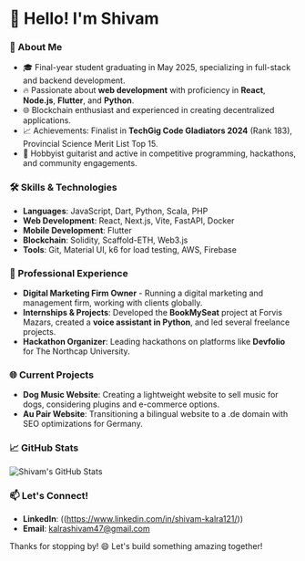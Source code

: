 # 👋 Hello! I'm Shivam

### 🚀 About Me
- 🎓 Final-year student graduating in May 2025, specializing in full-stack and backend development.
- 🔥 Passionate about **web development** with proficiency in **React**, **Node.js**, **Flutter**, and **Python**.
- 🌐 Blockchain enthusiast and experienced in creating decentralized applications.
- 📈 Achievements: Finalist in **TechGig Code Gladiators 2024** (Rank 183), Provincial Science Merit List Top 15.
- 🎸 Hobbyist guitarist and active in competitive programming, hackathons, and community engagements.

### 🛠️ Skills & Technologies
- **Languages**: JavaScript, Dart, Python, Scala, PHP
- **Web Development**: React, Next.js, Vite, FastAPI, Docker
- **Mobile Development**: Flutter
- **Blockchain**: Solidity, Scaffold-ETH, Web3.js
- **Tools**: Git, Material UI, k6 for load testing, AWS, Firebase

### 💼 Professional Experience
- **Digital Marketing Firm Owner** - Running a digital marketing and management firm, working with clients globally.
- **Internships & Projects**: Developed the **BookMySeat** project at Forvis Mazars, created a **voice assistant in Python**, and led several freelance projects.
- **Hackathon Organizer**: Leading hackathons on platforms like **Devfolio** for The Northcap University.

### 🌐 Current Projects
- **Dog Music Website**: Creating a lightweight website to sell music for dogs, considering plugins and e-commerce options.
- **Au Pair Website**: Transitioning a bilingual website to a .de domain with SEO optimizations for Germany.

  
### 📈 GitHub Stats

![Shivam's GitHub Stats](https://github-readme-stats.vercel.app/api?username=KhyatiDhawan22&show_icons=true&theme=dracula)

### 📫 Let's Connect!
- **LinkedIn**: ((https://www.linkedin.com/in/shivam-kalra121/))
- **Email**: kalrashivam47@gmail.com

Thanks for stopping by! 😄 Let's build something amazing together!
